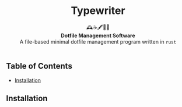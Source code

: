 <h1 align="center">Typewriter</h1>

<div align="center">
🕰️☕🖋️📜💡
</div>
<div align="center">
  <strong>Dotfile Management Software</strong>
</div>
<div align="center">
  A file-based minimal dotfile management program written in <code>rust</code>
</div>

<br />

## Table of Contents
- [Installation](#1-installation)


<h2 id="1-installation">Installation</h2>

